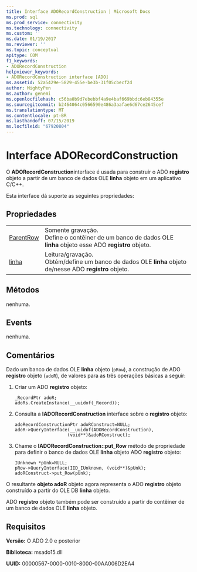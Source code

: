 ```yaml
---
title: Interface ADORecordConstruction | Microsoft Docs
ms.prod: sql
ms.prod_service: connectivity
ms.technology: connectivity
ms.custom: ''
ms.date: 01/19/2017
ms.reviewer: ''
ms.topic: conceptual
apitype: COM
f1_keywords:
- ADORecordConstruction
helpviewer_keywords:
- ADORecordConstruction interface [ADO]
ms.assetid: 52a5429e-5829-455e-be3b-31f05cbecf2d
author: MightyPen
ms.author: genemi
ms.openlocfilehash: c56ba0b9d7ebebbf4a9e4baf669bbdc6eb84355e
ms.sourcegitcommit: b2464064c0566590e486a3aafae6d67ce2645cef
ms.translationtype: MT
ms.contentlocale: pt-BR
ms.lasthandoff: 07/15/2019
ms.locfileid: "67920804"
---
```

# <a name="adorecordconstruction-interface"></a>Interface ADORecordConstruction
O **ADORecordConstruction**interface é usada para construir o ADO **registro** objeto a partir de um banco de dados OLE **linha** objeto em um aplicativo C/C++.  
  
 Esta interface dá suporte as seguintes propriedades:  
  
## <a name="properties"></a>Propriedades  
  
|||  
|-|-|  
|[ParentRow](../../../ado/reference/ado-api/parentrow-property-ado.md)|Somente gravação.<br />Define o contêiner de um banco de dados OLE **linha** objeto esse ADO **registro** objeto.|  
|[linha](../../../ado/reference/ado-api/row-property-ado.md)|Leitura/gravação.<br />Obtém/define um banco de dados OLE **linha** objeto de/nesse ADO **registro** objeto.|  
  
## <a name="methods"></a>Métodos  
 nenhuma.  
  
## <a name="events"></a>Events  
 nenhuma.  
  
## <a name="remarks"></a>Comentários  
 Dado um banco de dados OLE **linha** objeto (`pRow`), a construção de ADO **registro** objeto (`adoR`), de valores para as três operações básicas a seguir:  
  
1.  Criar um ADO **registro** objeto:  
  
    ```  
    _RecordPtr adoR;  
    adoRs.CreateInstance(__uuidof(_Record));  
    ```  
  
2.  Consulta a **IADORecordConstruction** interface sobre o **registro** objeto:  
  
    ```  
    adoRecordConstructionPtr adoRConstruct=NULL;  
    adoR->QueryInterface(__uuidof(ADORecordConstruction),  
                        (void**)&adoRConstruct);  
    ```  
  
3.  Chame o **IADORecordConstruction::put_Row** método de propriedade para definir o banco de dados OLE **linha** objeto ADO **registro** objeto:  
  
    ```  
    IUnknown *pUnk=NULL;  
    pRow->QueryInterface(IID_IUnknown, (void**)&pUnk);  
    adoRConstruct->put_Row(pUnk);  
    ```  
  
 O resultante **objeto adoR** objeto agora representa o ADO **registro** objeto construído a partir do OLE DB **linha** objeto.  
  
 ADO **registro** objeto também pode ser construído a partir do contêiner de um banco de dados OLE **linha** objeto.  
  
## <a name="requirements"></a>Requisitos  
 **Versão:** O ADO 2.0 e posterior  
  
 **Biblioteca:** msado15.dll  
  
 **UUID:** 00000567-0000-0010-8000-00AA006D2EA4
